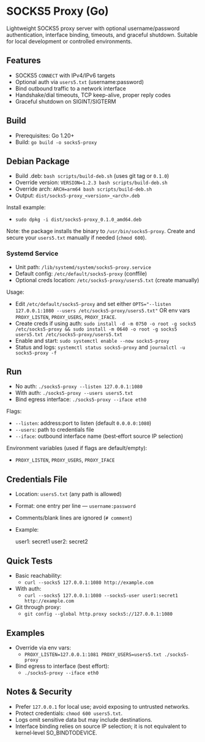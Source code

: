 # SOCKS5 Proxy (Go)

Lightweight SOCKS5 proxy server with optional username/password authentication, interface binding, timeouts, and graceful shutdown. Suitable for local development or controlled environments.

## Features
- SOCKS5 `CONNECT` with IPv4/IPv6 targets
- Optional auth via `users5.txt` (username:password)
- Bind outbound traffic to a network interface
- Handshake/dial timeouts, TCP keep-alive, proper reply codes
- Graceful shutdown on SIGINT/SIGTERM

## Build
- Prerequisites: Go 1.20+
- Build: `go build -o socks5-proxy`

## Debian Package
- Build .deb: `bash scripts/build-deb.sh` (uses git tag or `0.1.0`)
- Override version: `VERSION=1.2.3 bash scripts/build-deb.sh`
- Override arch: `ARCH=arm64 bash scripts/build-deb.sh`
- Output: `dist/socks5-proxy_<version>_<arch>.deb`

Install example:
- `sudo dpkg -i dist/socks5-proxy_0.1.0_amd64.deb`
  
Note: the package installs the binary to `/usr/bin/socks5-proxy`. Create and secure your `users5.txt` manually if needed (`chmod 600`).

### Systemd Service
- Unit path: `/lib/systemd/system/socks5-proxy.service`
- Default config: `/etc/default/socks5-proxy` (conffile)
- Optional creds location: `/etc/socks5-proxy/users5.txt` (create manually)

Usage:
- Edit `/etc/default/socks5-proxy` and set either `OPTS="--listen 127.0.0.1:1080 --users /etc/socks5-proxy/users5.txt"` OR env vars `PROXY_LISTEN`, `PROXY_USERS`, `PROXY_IFACE`.
- Create creds if using auth: `sudo install -d -m 0750 -o root -g socks5 /etc/socks5-proxy && sudo install -m 0640 -o root -g socks5 users5.txt /etc/socks5-proxy/users5.txt`
- Enable and start: `sudo systemctl enable --now socks5-proxy`
- Status and logs: `systemctl status socks5-proxy` and `journalctl -u socks5-proxy -f`

## Run
- No auth: `./socks5-proxy --listen 127.0.0.1:1080`
- With auth: `./socks5-proxy --users users5.txt`
- Bind egress interface: `./socks5-proxy --iface eth0`

Flags:
- `--listen`: address:port to listen (default `0.0.0.0:1080`)
- `--users`: path to credentials file
- `--iface`: outbound interface name (best‑effort source IP selection)

Environment variables (used if flags are default/empty):
- `PROXY_LISTEN`, `PROXY_USERS`, `PROXY_IFACE`

## Credentials File
- Location: `users5.txt` (any path is allowed)
- Format: one entry per line — `username:password`
- Comments/blank lines are ignored (`# comment`)
- Example:
  
  user1: secret1
  user2: secret2

## Quick Tests
- Basic reachability:
  - `curl --socks5 127.0.0.1:1080 http://example.com`
- With auth:
  - `curl --socks5 127.0.0.1:1080 --socks5-user user1:secret1 http://example.com`
- Git through proxy:
  - `git config --global http.proxy socks5://127.0.0.1:1080`

## Examples
- Override via env vars:
  - `PROXY_LISTEN=127.0.0.1:1081 PROXY_USERS=users5.txt ./socks5-proxy`
- Bind egress to interface (best effort):
  - `./socks5-proxy --iface eth0`

## Notes & Security
- Prefer `127.0.0.1` for local use; avoid exposing to untrusted networks.
- Protect credentials: `chmod 600 users5.txt`.
- Logs omit sensitive data but may include destinations.
- Interface binding relies on source IP selection; it is not equivalent to kernel‑level SO_BINDTODEVICE.
